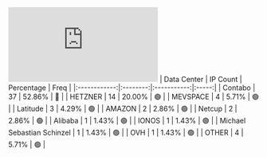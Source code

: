 ![Diagramm](https://github.com/111STAVR111/props/blob/main/Story/Decentralization/1/README.md)
| Data Center | IP Count | Percentage | Freq |
|:------------:|:--------:|:-----------:|:-----:|
| Contabo | 37 | 52.86% | 🔴 |
| HETZNER | 14 | 20.00% | 🟢 |
| MEVSPACE | 4 | 5.71% | 🟢 |
| Latitude | 3 | 4.29% | 🟢 |
| AMAZON | 2 | 2.86% | 🟢 |
| Netcup | 2 | 2.86% | 🟢 |
| Alibaba | 1 | 1.43% | 🟢 |
| IONOS | 1 | 1.43% | 🟢 |
| Michael Sebastian Schinzel | 1 | 1.43% | 🟢 |
| OVH | 1 | 1.43% | 🟢 |
| OTHER | 4 | 5.71% | 🟢 |